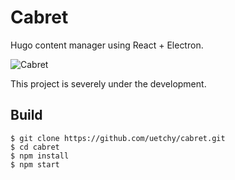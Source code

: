 # Cabret
Hugo content manager using React + Electron.

![Cabret](http://randompaper.co.s3.amazonaws.com/cabret-ss.png)

This project is severely under the development.

## Build

```
$ git clone https://github.com/uetchy/cabret.git
$ cd cabret
$ npm install
$ npm start
```
